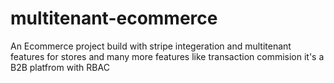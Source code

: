 # multitenant-ecommerce
An Ecommerce project build with stripe integeration and multitenant features for stores and many more features like transaction commision it's a B2B platfrom with RBAC
